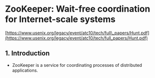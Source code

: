 # ZooKeeper: Wait-free coordination for Internet-scale systems

[https://www.usenix.org/legacy/event/atc10/tech/full\_papers/Hunt.pdf](https://www.usenix.org/legacy/event/atc10/tech/full_papers/Hunt.pdf)

## 1. Introduction

* ZooKeeper is a service for coordinating processes of distributed applications.

